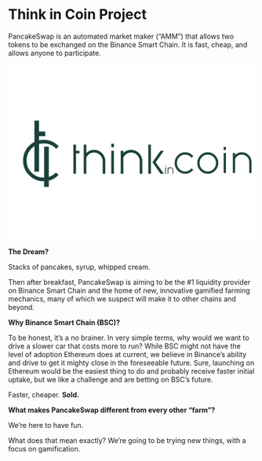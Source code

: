 # Think in Coin Project

PancakeSwap is an automated market maker \(“AMM”\) that allows two tokens to be exchanged on the Binance Smart Chain. It is fast, cheap, and allows anyone to participate.

![](.gitbook/assets/logotipo-tic_horiz.png)

**The Dream?**

Stacks of pancakes, syrup, whipped cream.

Then after breakfast, PancakeSwap is aiming to be the \#1 liquidity provider on Binance Smart Chain and the home of new, innovative gamified farming mechanics, many of which we suspect will make it to other chains and beyond.

**Why Binance Smart Chain \(BSC\)?**

To be honest, it’s a no brainer. In very simple terms, why would we want to drive a slower car that costs more to run? While BSC might not have the level of adoption Ethereum does at current, we believe in Binance’s ability and drive to get it mighty close in the foreseeable future. Sure, launching on Ethereum would be the easiest thing to do and probably receive faster initial uptake, but we like a challenge and are betting on BSC’s future.

Faster, cheaper. **Sold.**

**What makes PancakeSwap different from every other “farm”?**

We’re here to have fun.

What does that mean exactly? We’re going to be trying new things, with a focus on gamification.

